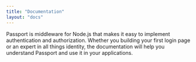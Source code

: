 ```yaml
---
title: "Documentation"
layout: "docs"
---
```


Passport is middleware for Node.js that makes it easy to implement
authentication and authorization.  Whether you building your first login page
or an expert in all things identity, the documentation will help you understand
Passport and use it in your applications.
